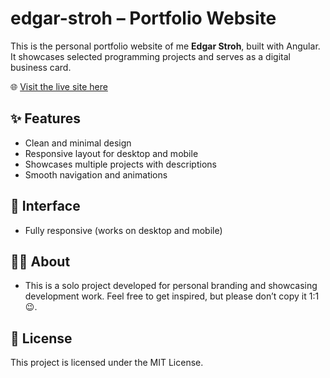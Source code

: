 # edgar-stroh – Portfolio Website

This is the personal portfolio website of me **Edgar Stroh**, built with Angular.  
It showcases selected programming projects and serves as a digital business card.

🌐 [Visit the live site here](https://edgar-stroh.de/)

## ✨ Features

- Clean and minimal design
- Responsive layout for desktop and mobile
- Showcases multiple projects with descriptions
- Smooth navigation and animations

## 📱 Interface
- Fully responsive (works on desktop and mobile)

## 👨‍💻 About
- This is a solo project developed for personal branding and showcasing development work.
Feel free to get inspired, but please don’t copy it 1:1 😉.

## 📄 License
This project is licensed under the MIT License.

